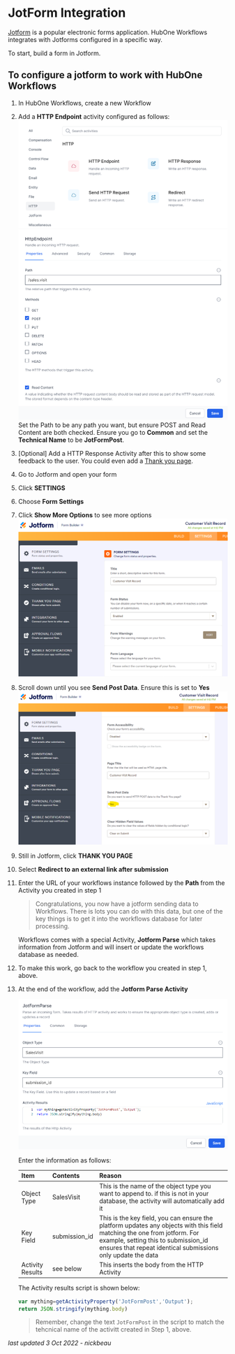 # JotForm Integration

[Jotform](https://jotform.com) is a popular electronic forms application. HubOne Workflows integrates with Jotforms configured in a specific way.

To start, build a form in Jotform.

## To configure a jotform to work with HubOne Workflows

1. In HubOne Workflows, create a new Workflow
2. Add a **HTTP Endpoint** activity configured as follows:
   ![Http Activity Chooser](2022-11-16-07-25-09.png)
   ![Http Activity](2022-10-03-13-10-38.png)
   Set the Path to be any path you want, but ensure POST and Read Content are both checked. Ensure you go to **Common** and set the **Technical Name** to be **JotFormPost**.
3. [Optional] Add a HTTP Response Activity after this to show some feedback to the user. You could even add a [Thank you page](thank-you-page.md).
4. Go to Jotform and open your form
5. Click **SETTINGS**
6. Choose **Form Settings**
7. Click **Show More Options** to see more options
   ![Jotform Form Settings](2022-10-03-13-12-53.png)
8. Scroll down until you see **Send Post Data**. Ensure this is set to **Yes**
   ![Send Post Data](2022-10-03-13-14-09.png)
9.  Still in Jotform, click **THANK YOU PAGE**
10. Select **Redirect to an external link after submission**
11. Enter the URL of your workflows instance followed by the **Path** from the Activity you created in step 1

    > Congratulations, you now have a jotform sending data to Workflows. There is lots you can do with this data, but one of the key things is to get it into the workflows database for later processing.

    Workflows comes with a special Activity, **Jotform Parse** which takes information from Jotform and will insert or update the workflows database as needed.

12. To make this work, go back to the workflow you created in step 1, above.
13. At the end of the workflow, add the **Jotform Parse Activity**

    ![JotFormParseActivity](2022-10-03-13-17-50.png)

    Enter the information as follows:

    | Item | Contents | Reason |
    | --- | --- |--- |
    | Object Type | SalesVisit | This is the name of the object type you want to append to. if this is not in your database, the activity will automatically add it |
    | Key Field | submission_id | This is the key field, you can ensure the platform updates any objects with this field matching the one from jotform. For example, setting this to submission_id ensures that repeat identical submissions only update the data |
    | Activity Results | see below | This inserts the body from the HTTP Activity |

    The Activity results script is shown below:

    ```js
    var mything=getActivityProperty('JotFormPost','Output');
    return JSON.stringify(mything.body)
    ```

    > Remember, change the text ```JotFormPost``` in the script to match the tehcnical name of the activitt created in Step 1, above.

_last updated 3 Oct 2022 - nickbeau_
